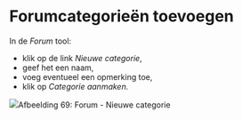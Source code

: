 # Forumcategorieën toevoegen

In de *Forum* tool:

- klik op de link *Nieuwe categorie*,
- geef het een naam,
- voeg eventueel een opmerking toe,
- klik op *Categorie aanmaken.*

![](../../.gitbook/assets/graphics3%20%281%29.png)Afbeelding 69: Forum - Nieuwe categorie
